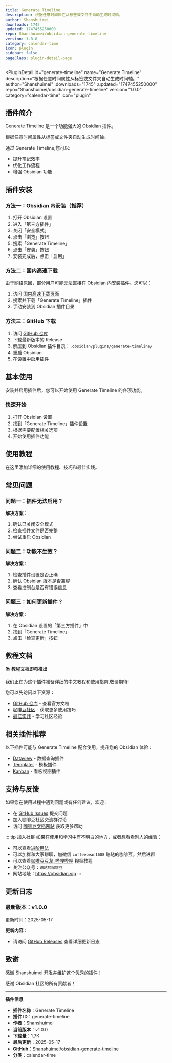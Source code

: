 ```yaml
---
title: Generate Timeline
description: 根据任意时间属性从标签或文件夹自动生成时间轴。
author: Shanshuimei
downloads: 1745
updated: 1747455250000
repo: Shanshuimei/obsidian-generate-timeline
version: 1.0.0
category: calendar-time
icon: plugin
sidebar: false
pageClass: plugin-detail-page
---
```


<PluginDetail
  id="generate-timeline"
  name="Generate Timeline"
  description="根据任意时间属性从标签或文件夹自动生成时间轴。"
  author="Shanshuimei"
  :downloads="1745"
  :updated="1747455250000"
  repo="Shanshuimei/obsidian-generate-timeline"
  version="1.0.0"
  category="calendar-time"
  icon="plugin"
>

<!-- AUTO_GENERATED_START -->
## 插件简介

Generate Timeline 是一个功能强大的 Obsidian 插件。

根据任意时间属性从标签或文件夹自动生成时间轴。

通过 Generate Timeline,您可以:

- 提升笔记效率
- 优化工作流程
- 增强 Obsidian 功能

<!-- AUTO_GENERATED_END -->

<!-- AUTO_GENERATED_START -->
## 插件安装

### 方法一：Obsidian 内安装（推荐）

1. 打开 Obsidian 设置
2. 进入「第三方插件」
3. 关闭「安全模式」
4. 点击「浏览」按钮
5. 搜索「Generate Timeline」
6. 点击「安装」按钮
7. 安装完成后，点击「启用」

### 方法二：国内高速下载

由于网络原因，部分用户可能无法直接在 Obsidian 内安装插件。您可以：

1. 访问 [国内高速下载页面](/zh/documentation/obsidian-plugins-download.html)
2. 搜索并下载「Generate Timeline」插件
3. 手动安装到 Obsidian 插件目录

### 方法三：GitHub 下载

1. 访问 [GitHub 仓库](https://github.com/Shanshuimei/obsidian-generate-timeline)
2. 下载最新版本的 Release
3. 解压到 Obsidian 插件目录：`.obsidian/plugins/generate-timeline/`
4. 重启 Obsidian
5. 在设置中启用插件

## 基本使用

安装并启用插件后，您可以开始使用 Generate Timeline 的各项功能。

### 快速开始

1. 打开 Obsidian 设置
2. 找到「Generate Timeline」插件设置
3. 根据需要配置相关选项
4. 开始使用插件功能

<!-- AUTO_GENERATED_END -->

<!-- CUSTOM_CONTENT_START:tutorial -->
## 使用教程

在这里添加详细的使用教程、技巧和最佳实践。

<!-- CUSTOM_CONTENT_END:tutorial -->

<!-- SHARED_CONTENT_START -->
## 常见问题

### 问题一：插件无法启用？

**解决方案**：
1. 确认已关闭安全模式
2. 检查插件文件是否完整
3. 尝试重启 Obsidian

### 问题二：功能不生效？

**解决方案**：
1. 检查插件设置是否正确
2. 确认 Obsidian 版本是否兼容
3. 查看控制台是否有错误信息

### 问题三：如何更新插件？

**解决方案**：
1. 在 Obsidian 设置的「第三方插件」中
2. 找到「Generate Timeline」
3. 点击「检查更新」按钮

## 教程文档

📚 **教程文档即将推出**

我们正在为这个插件准备详细的中文教程和使用指南,敬请期待!

您可以先访问以下资源：
- [GitHub 仓库](https://github.com/Shanshuimei/obsidian-generate-timeline) - 查看官方文档
- [咖啡豆社区](/zh/bases/) - 获取更多使用技巧
- [最佳实践](/zh/best-practices/) - 学习社区经验

## 相关插件推荐

以下插件可能与 Generate Timeline 配合使用，提升您的 Obsidian 体验：

- [Dataview](/zh/plugins/dataview.html) - 数据查询插件
- [Templater](/zh/plugins/templater-obsidian.html) - 模板插件
- [Kanban](/zh/plugins/obsidian-kanban.html) - 看板视图插件

## 支持与反馈

如果您在使用过程中遇到问题或有任何建议，欢迎：

- 在 [GitHub Issues](https://github.com/Shanshuimei/obsidian-generate-timeline/issues) 提交问题
- 加入咖啡豆社区交流群讨论
- 访问 [咖啡豆文档网站](https://obsidian.vip) 获取更多帮助

::: tip 加入社群
如果在使用和学习中有不明白的地方，或者想看看别人的经验：
- 可以查看[进阶用法](/zh/advanced)
- 可以加群和大家聊聊，加微信 `coffeebean1688` 蹦跶的咖啡豆，然后进群
- 可以查看[咖啡豆豆龙_哔哩哔哩](https://space.bilibili.com/618777356) 视频教程
- 关注公众号：`蹦跶的咖啡豆`
- 网站地址：https://obsidian.vip
:::
<!-- SHARED_CONTENT_END -->

<!-- AUTO_GENERATED_START -->
## 更新日志

### 最新版本：v1.0.0

更新时间：2025-05-17

**更新内容**：
- 请访问 [GitHub Releases](https://github.com/Shanshuimei/obsidian-generate-timeline/releases) 查看详细更新日志

## 致谢

感谢 Shanshuimei 开发并维护这个优秀的插件！

感谢 Obsidian 社区的所有贡献者！

---

**插件信息**
- **插件名称**：Generate Timeline
- **插件 ID**：generate-timeline
- **作者**：Shanshuimei
- **当前版本**：v1.0.0
- **下载量**：1.7K
- **最后更新**：2025-05-17
- **GitHub**：[Shanshuimei/obsidian-generate-timeline](https://github.com/Shanshuimei/obsidian-generate-timeline)
- **分类**：calendar-time
<!-- AUTO_GENERATED_END -->

</PluginDetail>

